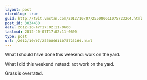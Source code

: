 ```yaml
---
layout: post
microblog: true
guid: http://twit.vmstan.com/2012/10/07/255080611075723264.html
post_id: 3034430
date: 2012-10-07T17:02:11-0600
lastmod: 2012-10-07T17:02:11-0600
type: post
url: /2012/10/07/255080611075723264.html
---
```

What I should have done this weekend: work on the yard. 

What I did this weekend instead: not work on the yard.

Grass is overrated.
